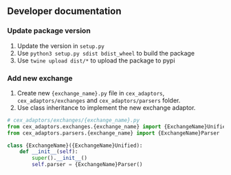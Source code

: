 ## Developer documentation
### Update package version
1. Update the version in `setup.py`
2. Use `python3 setup.py sdist bdist_wheel` to build the package
3. Use `twine upload dist/*` to upload the package to pypi

### Add new exchange
1. Create new `{exchange_name}.py` file in `cex_adaptors`, `cex_adaptors/exchanges` and `cex_adaptors/parsers` folder.
2. Use class inheritance to implement the new exchange adaptor.
```python
# cex_adaptors/exchanges/{exchange_name}.py
from cex_adaptors.exchanges.{exchange_name} import {ExchangeName}Unified
from cex_adaptors.parsers.{exchange_name} import {ExchangeName}Parser

class {ExchangeName}({ExchangeName}Unified):
    def __init__(self):
        super().__init__()
        self.parser = {ExchangeName}Parser()
```